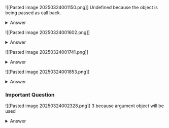 ![[Pasted image 20250324001150.png]]
Undefined because the object is being passed as call back.

<details>
  <summary>Answer</summary>
  
  Undefined because the object is being passed as call back.
</details>

![[Pasted image 20250324001602.png]]

<details>
  <summary>Answer</summary>
  
  First normal function call which will return the Piyush as output
  For the second function call it is not wrapped in any other function and arrow function inherits this from the outer function / scope. Which in this case will be the window object.
</details>

![[Pasted image 20250324001741.png]]

<details>
  <summary>Answer</summary>
  
  A simple calculator
  
</details>


![[Pasted image 20250324001853.png]]

<details>
  <summary>Answer</summary>
  
 4
 Inside method we will have access to the object.
 fn() is going to take this from the parent scope.
  
</details>


### Important Question

![[Pasted image 20250324002328.png]]
3
because argument object will be used

<details>
<summary>Answer</summary>
3
because argument object will be used  
</details>